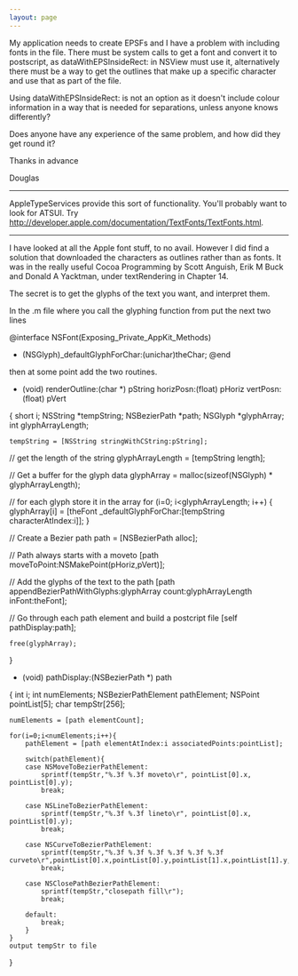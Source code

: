 ```yaml
---
layout: page
---
```


My application needs to create EPSFs and I have a problem with including fonts in the file. There must be system calls to get a font and convert it to postscript, as dataWithEPSInsideRect: in NSView must use it, alternatively there must be a way to get the outlines that make up a specific character and use that as part of the file.

Using dataWithEPSInsideRect: is not an option as it doesn't include colour information in a way that is needed for separations, unless anyone knows differently?

Does anyone have any experience of the same problem, and how did they get round it?

Thanks in advance

Douglas

----

AppleTypeServices provide this sort of functionality. You'll probably want to look for ATSUI. Try http://developer.apple.com/documentation/TextFonts/TextFonts.html.

----

I have looked at all the Apple font stuff, to no avail. However I did find a solution that downloaded the characters as outlines rather than as fonts. It was in the really useful Cocoa Programming by Scott Anguish, Erik M Buck and Donald A Yacktman, under textRendering in Chapter 14.

The secret is to get the glyphs of the text you want, and interpret them.

In the .m file where you call the glyphing function from put the next two lines

    

@interface NSFont(Exposing_Private_AppKit_Methods)
- (NSGlyph)_defaultGlyphForChar:(unichar)theChar;
@end



then at some point add the two routines.

    

- (void) renderOutline:(char *) pString horizPosn:(float) pHoriz vertPosn:(float) pVert

{
	short i;
	NSString *tempString;
	NSBezierPath *path;
	NSGlyph *glyphArray;
	int glyphArrayLength;

	tempString = [NSString stringWithCString:pString];

//	get the length of the string
	glyphArrayLength = [tempString length];

//	Get a buffer for the glyph data
	glyphArray = malloc(sizeof(NSGlyph) * glyphArrayLength);

//	for each glyph store it in the array
	for (i=0; i<glyphArrayLength; i++) {
		glyphArray[i] = [theFont _defaultGlyphForChar:[tempString characterAtIndex:i]];
	}

//	Create a Bezier path
	path = [NSBezierPath alloc];

//	Path always starts with a moveto
	[path moveToPoint:NSMakePoint(pHoriz,pVert)];

//	Add the glyphs of the text to the path
	[path appendBezierPathWithGlyphs:glyphArray count:glyphArrayLength inFont:theFont];

//	Go through each path element and build a postcript file
	[self pathDisplay:path];

	free(glyphArray);
}

- (void) pathDisplay:(NSBezierPath *) path

{
	int i;
	int numElements;
	NSBezierPathElement pathElement;
	NSPoint pointList[5];
	char tempStr[256];

	numElements = [path elementCount];

	for(i=0;i<numElements;i++){
		pathElement = [path elementAtIndex:i associatedPoints:pointList];

		switch(pathElement){
		case NSMoveToBezierPathElement:
			sprintf(tempStr,"%.3f %.3f moveto\r", pointList[0].x, pointList[0].y);
			break;

		case NSLineToBezierPathElement:
			sprintf(tempStr,"%.3f %.3f lineto\r", pointList[0].x, pointList[0].y);
			break;

		case NSCurveToBezierPathElement:
			sprintf(tempStr,"%.3f %.3f %.3f %.3f %.3f %.3f curveto\r",pointList[0].x,pointList[0].y,pointList[1].x,pointList[1].y,pointList[2].x,pointList[2].y);
			break;

		case NSClosePathBezierPathElement:
			sprintf(tempStr,"closepath fill\r");
			break;

		default:
			break;
		}
	}
	output tempStr to file
}

